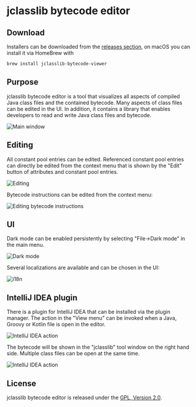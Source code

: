 # jclasslib bytecode editor

## Download

Installers can be downloaded from the [releases section](https://github.com/ingokegel/jclasslib/releases), on macOS you can install it via HomeBrew with
```sh
brew install jclasslib-bytecode-viewer
```

## Purpose

jclasslib bytecode editor is a tool that visualizes all aspects of compiled Java class files and the contained bytecode.
Many aspects of class files can be edited in the UI.
In addition, it contains a library that enables developers to read and write Java class files and bytecode.

![Main window](web/screenshots/main_light.png)

## Editing

All constant pool entries can be edited. Referenced constant pool entries can directly be edited from the context
menu that is shown by the "Edit" button of attributes and constant pool entries.

![Editing](web/screenshots/edit_constant_value.png)

Bytecode instructions can be edited from the context menu:

![Editing bytecode instructions](web/screenshots/edit_opcode_popup.png)

## UI

Dark mode can be enabled persistently by selecting "File->Dark mode" in the main menu. 

![Dark mode](web/screenshots/main_dark.png)

Several localizations are available and can be chosen in the UI:

![i18n](web/screenshots/language_switcher.png)

## IntelliJ IDEA plugin

There is a plugin for IntelliJ IDEA that can be installed via the plugin manager. The action in the "View menu" 
can be invoked when a Java, Groovy or Kotlin file is open in the editor.

![IntelliJ IDEA action](web/screenshots/ij_action.png)

The bytecode will be shown in the "jclasslib" tool window on the right hand side. Multiple class files can be open
at the same time.

![IntelliJ IDEA action](web/screenshots/ij_window.png)

## License

jclasslib bytecode editor is released under the [GPL, Version 2.0](https://www.gnu.org/licenses/gpl-2.0.html).
